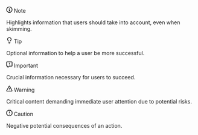 <div class="markdown-alert markdown-alert-note" dir="auto">
    <p class="markdown-alert-title" dir="auto">
        <svg class="octicon octicon-info mr-2" viewBox="0 0 16 16" version="1.1" width="16" height="16" aria-hidden="true">
            <path d="M0 8a8 8 0 1 1 16 0A8 8 0 0 1 0 8Zm8-6.5a6.5 6.5 0 1 0 0 13 6.5 6.5 0 0 0 0-13ZM6.5 7.75A.75.75 0 0 1 7.25 7h1a.75.75 0 0 1 .75.75v2.75h.25a.75.75 0 0 1 0 1.5h-2a.75.75 0 0 1 0-1.5h.25v-2h-.25a.75.75 0 0 1-.75-.75ZM8 6a1 1 0 1 1 0-2 1 1 0 0 1 0 2Z"/>
        </svg>
        Note
    </p>
    <p dir="auto">Highlights information that users should take into account, even when skimming.</p>
</div>

<div class="markdown-alert markdown-alert-tip" dir="auto">
    <p class="markdown-alert-title" dir="auto">
        <svg class="octicon octicon-light-bulb mr-2" viewBox="0 0 16 16" version="1.1" width="16" height="16" aria-hidden="true">
            <path d="M8 1.5c-2.363 0-4 1.69-4 3.75 0 .984.424 1.625.984 2.304l.214.253c.223.264.47.556.673.848.284.411.537.896.621 1.49a.75.75 0 0 1-1.484.211c-.04-.282-.163-.547-.37-.847a8.456 8.456 0 0 0-.542-.68c-.084-.1-.173-.205-.268-.32C3.201 7.75 2.5 6.766 2.5 5.25 2.5 2.31 4.863 0 8 0s5.5 2.31 5.5 5.25c0 1.516-.701 2.5-1.328 3.259-.095.115-.184.22-.268.319-.207.245-.383.453-.541.681-.208.3-.33.565-.37.847a.751.751 0 0 1-1.485-.212c.084-.593.337-1.078.621-1.489.203-.292.45-.584.673-.848.075-.088.147-.173.213-.253.561-.679.985-1.32.985-2.304 0-2.06-1.637-3.75-4-3.75ZM5.75 12h4.5a.75.75 0 0 1 0 1.5h-4.5a.75.75 0 0 1 0-1.5ZM6 15.25a.75.75 0 0 1 .75-.75h2.5a.75.75 0 0 1 0 1.5h-2.5a.75.75 0 0 1-.75-.75Z"/>
        </svg>
        Tip
    </p>
    <p dir="auto">Optional information to help a user be more successful.</p>
</div>

<div class="markdown-alert markdown-alert-important" dir="auto">
    <p class="markdown-alert-title" dir="auto">
        <svg class="octicon octicon-report mr-2" viewBox="0 0 16 16" version="1.1" width="16" height="16" aria-hidden="true">
            <path d="M0 1.75C0 .784.784 0 1.75 0h12.5C15.216 0 16 .784 16 1.75v9.5A1.75 1.75 0 0 1 14.25 13H8.06l-2.573 2.573A1.458 1.458 0 0 1 3 14.543V13H1.75A1.75 1.75 0 0 1 0 11.25Zm1.75-.25a.25.25 0 0 0-.25.25v9.5c0 .138.112.25.25.25h2a.75.75 0 0 1 .75.75v2.19l2.72-2.72a.749.749 0 0 1 .53-.22h6.5a.25.25 0 0 0 .25-.25v-9.5a.25.25 0 0 0-.25-.25Zm7 2.25v2.5a.75.75 0 0 1-1.5 0v-2.5a.75.75 0 0 1 1.5 0ZM9 9a1 1 0 1 1-2 0 1 1 0 0 1 2 0Z"/>
        </svg>
        Important
    </p>
    <p dir="auto">Crucial information necessary for users to succeed.</p>
</div>

<div class="markdown-alert markdown-alert-warning" dir="auto">
    <p class="markdown-alert-title" dir="auto">
        <svg class="octicon octicon-alert mr-2" viewBox="0 0 16 16" version="1.1" width="16" height="16" aria-hidden="true">
            <path d="M6.457 1.047c.659-1.234 2.427-1.234 3.086 0l6.082 11.378A1.75 1.75 0 0 1 14.082 15H1.918a1.75 1.75 0 0 1-1.543-2.575Zm1.763.707a.25.25 0 0 0-.44 0L1.698 13.132a.25.25 0 0 0 .22.368h12.164a.25.25 0 0 0 .22-.368Zm.53 3.996v2.5a.75.75 0 0 1-1.5 0v-2.5a.75.75 0 0 1 1.5 0ZM9 11a1 1 0 1 1-2 0 1 1 0 0 1 2 0Z"/>
        </svg>
        Warning
    </p>
    <p dir="auto">Critical content demanding immediate user attention due to potential risks.</p>
</div>

<div class="markdown-alert markdown-alert-caution" dir="auto">
    <p class="markdown-alert-title" dir="auto">
        <svg class="octicon octicon-stop mr-2" viewBox="0 0 16 16" version="1.1" width="16" height="16" aria-hidden="true">
            <path d="M4.47.22A.749.749 0 0 1 5 0h6c.199 0 .389.079.53.22l4.25 4.25c.141.14.22.331.22.53v6a.749.749 0 0 1-.22.53l-4.25 4.25A.749.749 0 0 1 11 16H5a.749.749 0 0 1-.53-.22L.22 11.53A.749.749 0 0 1 0 11V5c0-.199.079-.389.22-.53Zm.84 1.28L1.5 5.31v5.38l3.81 3.81h5.38l3.81-3.81V5.31L10.69 1.5ZM8 4a.75.75 0 0 1 .75.75v3.5a.75.75 0 0 1-1.5 0v-3.5A.75.75 0 0 1 8 4Zm0 8a1 1 0 1 1 0-2 1 1 0 0 1 0 2Z" />
        </svg>
        Caution
    </p>
    <p dir="auto">Negative potential consequences of an action.</p>
</div>
